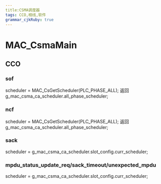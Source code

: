 ```yaml
---
title:CSMA调度器
tags: CCO,相线,软件
grammar_cjkRuby: true
---
```


# MAC_CsmaMain
## CCO
### sof 
scheduler = MAC_CsGetScheduler(PLC_PHASE_ALL);
返回 g_mac_csma_ca_scheduler.all_phase_scheduler;
### ncf
scheduler = MAC_CsGetScheduler(PLC_PHASE_ALL);
返回  g_mac_csma_ca_scheduler.all_phase_scheduler;
### sack
scheduler = g_mac_csma_ca_scheduler.slot_config.curr_scheduler;
### mpdu_status_update_req/sack_timeout/unexpected_mpdu
scheduler = g_mac_csma_ca_scheduler.slot_config.curr_scheduler;